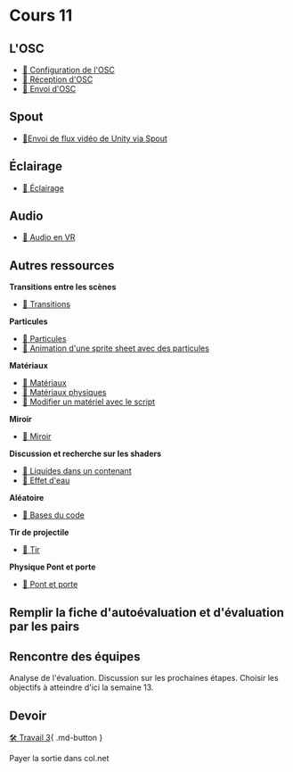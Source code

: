 # Cours 11
## L'OSC
- [📝 Configuration de l'OSC](osc/configuration.md)
- [📝 Réception d'OSC](osc/recevoir.md)
- [📝 Envoi d'OSC](osc/envoyer.md)

## Spout 
- [📝Envoi de flux vidéo de Unity via Spout](unity/spout.md)

## Éclairage
- [📝 Éclairage](unity/eclairage.md)


## Audio

- [📝 Audio en VR](unity/audio_vr.md)


## Autres ressources    

**Transitions entre les scènes**

- [📝 Transitions](unity/transitions.md)


**Particules**

- [📝 Particules](unity/particules.md)
- [📝 Animation d'une sprite sheet avec des particules](unity/particules_sprite.md)

**Matériaux**
- [📝 Matériaux](unity/materiaux.md)
- [📝 Matériaux physiques](unity/physique_material.md)
- [📝 Modifier un matériel avec le script](code/materiel_code.md)

**Miroir**

- [📝 Miroir](unity/miroir.md)


**Discussion et recherche sur les shaders**
- [📝 Liquides dans un contenant](https://www.youtube.com/watch?v=tI3USKIbnh0&t=493s )
- [📝 Effet d'eau](https://www.youtube.com/watch?v=Vg0L9aCRWPE&t=2s)


**Aléatoire**

- [📝 Bases du code](code/aleatoire.md)
  
**Tir de projectile**

- [📝 Tir](unity/tir.md)

**Physique Pont et porte**

- [📝 Pont et porte](unity/physique.md)




## Remplir la fiche d'autoévaluation et d'évaluation par les pairs

## Rencontre des équipes
Analyse de l'évaluation. Discussion sur les prochaines étapes. Choisir les objectifs à atteindre d'ici la semaine 13. 


## Devoir

[🛠️ Travail 3](./travaux/travail3.md){ .md-button } 

Payer la sortie dans col.net
